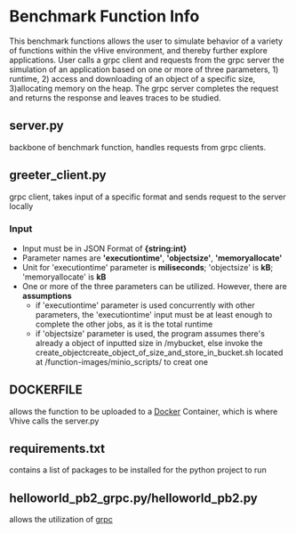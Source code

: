 # Benchmark Function Info
This benchmark functions allows the user to simulate behavior of a variety of functions within the vHive environment, and thereby further explore applications. User calls a grpc client and requests from the grpc server the simulation of an application based on one or more of three parameters, 1) runtime, 2) access and downloading of an object of a specific size, 3)allocating memory on the heap. The grpc server completes the request and returns the response and leaves traces to be studied.


## server.py 
backbone of benchmark function, handles requests from grpc clients. 

## greeter_client.py 
grpc client, takes input of a specific format and sends request to the server locally

### Input
- Input must be in JSON Format of **{string:int}**
- Parameter names are **'executiontime'**, **'objectsize'**, **'memoryallocate'**
- Unit for 'executiontime' parameter is **miliseconds**; 'objectsize' is **kB**; 'memoryallocate' is **kB**
- One or more of the three parameters can be utilized. However, there are **assumptions**
  - if 'executiontime' parameter is used concurrently with other parameters, the 'executiontime' input must be at least enough to complete the other jobs, as it is the total runtime
  - if 'objectsize' parameter is used, the program assumes there's already a object of inputted size in /mybucket, else invoke the create_objectcreate_object_of_size_and_store_in_bucket.sh located at /function-images/minio_scripts/ to creat one

## DOCKERFILE 
allows the function to be uploaded to a [Docker](https://www.docker.com/) Container, which is where Vhive calls the server.py

## requirements.txt
contains a list of packages to be installed for the python project to run

## helloworld_pb2_grpc.py/helloworld_pb2.py 
allows the utilization of [grpc](https://grpc.io/)
